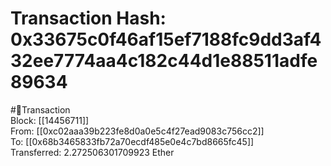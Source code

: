
Transaction Hash: 0x33675c0f46af15ef7188fc9dd3af432ee7774aa4c182c44d1e88511adfe89634
====================================================================================
  
#💸Transaction  
Block: [[14456711]]  
From: [[0xc02aaa39b223fe8d0a0e5c4f27ead9083c756cc2]]  
To: [[0x68b3465833fb72a70ecdf485e0e4c7bd8665fc45]]  
Transferred: 2.272506301709923 Ether